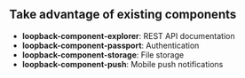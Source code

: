 ## Take advantage of existing components

* **loopback-component-explorer**: REST API documentation
* **loopback-component-passport**: Authentication
* **loopback-component-storage**: File storage
* **loopback-component-push**: Mobile push notifications


